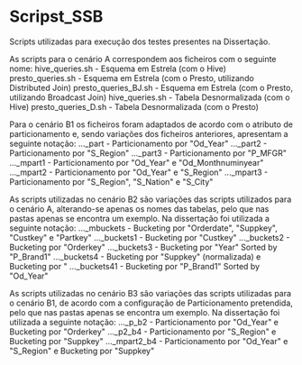 # Scripst_SSB
Scripts utilizadas para execução dos testes presentes na Dissertação. 

As scripts para o cenário A correspondem aos ficheiros com o seguinte nome: 
    hive_queries.sh - Esquema em Estrela (com o Hive)
    presto_queries.sh - Esquema em Estrela (com o Presto, utilizando Distributed Join)
    presto_queries_BJ.sh - Esquema em Estrela (com o Presto, utilizando Broadcast Join)
    hive_queries.sh - Tabela Desnormalizada (com o Hive)
    presto_queries_D.sh - Tabela Desnormalizada (com o Presto)

Para o cenário B1 os ficheiros foram adaptados de acordo com o atributo de particionamento e, sendo variações dos ficheiros anteriores, apresentam a seguinte notação: 
    ..._part - Particionamento por "Od_Year"
    ..._part2 - Particionamento por "S_Region"
    ..._part3 - Particionamento por "P_MFGR"
    ..._mpart1 - Particionamento por "Od_Year" e "Od_Monthnuminyear"
    ..._mpart2 - Particionamento por "Od_Year" e "S_Region"
    ..._mpart3 - Particionamento por "S_Region", "S_Nation" e "S_City"

As scripts utilizadas no cenário B2 são variações das scripts utilizados para o cenário A, alterando-se apenas os nomes das tabelas, pelo que nas pastas apenas se encontra um exemplo. Na dissertação foi utilizada a seguinte notação:
    ..._mbuckets - Bucketing por "Orderdate", "Suppkey", "Custkey" e "Partkey"
    ..._buckets1 - Bucketing por "Custkey"
    ..._buckets2 - Bucketing por "Orderkey"
    ..._buckets3 - Bucketing por "Year" Sorted by "P_Brand1"
    ..._buckets4 - Bucketing por "Suppkey" (normalizada) e Bucketing por "
    ..._buckets41 - Bucketing por "P_Brand1" Sorted by "Od_Year"
  
As scripts utilizadas no cenário B3 são variações das scripts utilizadas para o cenário B1, de acordo com a configuração de Particionamento pretendida, pelo que nas pastas apenas se encontra um exemplo. Na dissertação foi utilizada a seguinte notação: 
    ..._p_b2 - Particionamento por "Od_Year" e Bucketing por "Orderkey"
    ..._p2_b4 - Particionamento por "S_Region" e Bucketing por "Suppkey"
    ..._mpart2_b4 - Particionamento por "Od_Year" e "S_Region" e Bucketing por "Suppkey"
